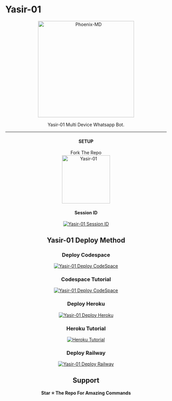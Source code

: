    # Yasir-01 
<div align="center">
  
<p align="center">  
  <a href="https://youtube.com/channel/UCLUS9v7q4JagAqIJ3eeMM8w">
    <img alt=Phoenix-MD height="300" src="https://wallpaper.com.pk/wp-content/uploads/2024/01/3b47d189-360a-4c3b-ba81-c69c1ecf919a.jpeg">
   
</a> 
    
</p>
<p align="center">
<a 

####  
Yasir-01 Multi Device Whatsapp Bot.
***

#### SETUP

Fork The Repo
    <br>
<a href="https://github.com/AbhishekSuresh2/Phoenix-MD/fork"> <img title="Yasir-01" width="150px" src="https://cdn.pixabay.com/animation/2022/11/16/11/22/11-22-48-3_512.gif"></a>

#### Session ID

<a href="https://phoenix-md-session-2d1abf43e37e.herokuapp.com/"><img title="Yasir-01 Session ID" src="https://img.shields.io/badge/GET SESSION ID-h?color=black&style=for-the-badge&logo=msi"></a>

## Yasir-01 Deploy Method


### Deploy Codespace

<a href="https://github.com/codespaces/new"><img title="Yasir-01 Deploy CodeSpace" src="https://img.shields.io/badge/DEPLOY CODESPACE-h?color=black&style=for-the-badge&logo=visualstudiocode"></a>

### Codespace Tutorial

<a href="https://youtu.be/ZSwJtaN0BUk?si=FOsYpMs4WbvBFCpY"><img title="Yasir-01 Deploy CodeSpace" src="https://img.shields.io/badge/Codespace Tutorial-h?color=black&style=for-the-badge&logo=visualstudiocode"></a>

### Deploy Heroku 

<a href="https://phoenix-md-deploybot-b19f3afc70e9.herokuapp.com/heroku"><img title="Yasir-01 Deploy Heroku" src="https://img.shields.io/badge/DEPLOY HEROKU-h?color=black&style=for-the-badge&logo=heroku"></a>

### Heroku Tutorial

<a href="https://youtu.be/sDojtm-bwN4?si=gbvAqTOSfuVRU2-k"><img title="Heroku Tutorial" src="https://img.shields.io/badge/Heroku Tutorial-h?color=black&style=for-the-badge&logo=heroku"></a>
### Deploy Railway

<a href="https://railway.app/new"><img title="Yasir-01 Deploy Railway" src="https://img.shields.io/badge/DEPLOY RAILWAY-h?color=black&style=for-the-badge&logo=Railway"></a> 
 
 ## Support

**Star ⭐ The Repo For Amazing Commands**

